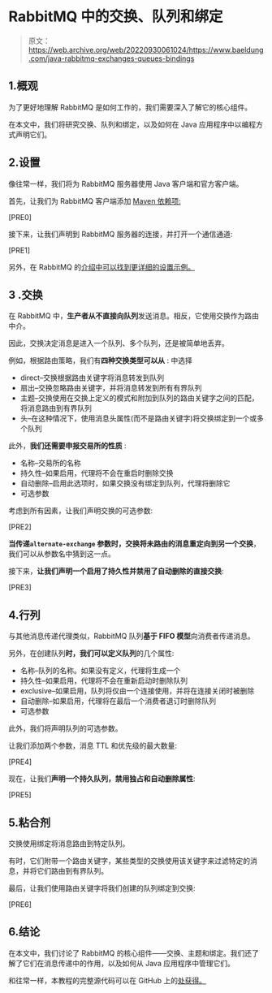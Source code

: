 # RabbitMQ 中的交换、队列和绑定

> 原文：<https://web.archive.org/web/20220930061024/https://www.baeldung.com/java-rabbitmq-exchanges-queues-bindings>

## 1.概观

为了更好地理解 RabbitMQ 是如何工作的，我们需要深入了解它的核心组件。

在本文中，我们将研究交换、队列和绑定，以及如何在 Java 应用程序中以编程方式声明它们。

## 2.设置

像往常一样，我们将为 RabbitMQ 服务器使用 Java 客户端和官方客户端。

首先，让我们为 RabbitMQ 客户端添加 [Maven 依赖项:](https://web.archive.org/web/20220930164138/https://search.maven.org/classic/#search%7Cgav%7C1%7Cg%3A%22com.rabbitmq%22%20AND%20a%3A%22amqp-client%22)

[PRE0]

接下来，让我们声明到 RabbitMQ 服务器的连接，并打开一个通信通道:

[PRE1]

另外，在 RabbitMQ 的[介绍中可以找到更详细的设置示例。](/web/20220930164138/https://www.baeldung.com/rabbitmq)

## 3 .交换

在 RabbitMQ 中，**生产者从不直接向队列**发送消息。相反，它使用交换作为路由中介。

因此，交换决定消息是进入一个队列、多个队列，还是被简单地丢弃。

例如，根据路由策略，我们有**四种交换类型可以从** : 中选择

*   direct–交换根据路由关键字将消息转发到队列
*   扇出–交换忽略路由关键字，并将消息转发到所有有界队列
*   主题–交换使用在交换上定义的模式和附加到队列的路由关键字之间的匹配，将消息路由到有界队列
*   头–在这种情况下，使用消息头属性(而不是路由关键字)将交换绑定到一个或多个队列

此外，**我们还需要申报交易所的性质** :

*   名称–交易所的名称
*   持久性–如果启用，代理将不会在重启时删除交换
*   自动删除–启用此选项时，如果交换没有绑定到队列，代理将删除它
*   可选参数

考虑到所有因素，让我们声明交换的可选参数:

[PRE2]

**当传递`alternate-exchange` 参数时，交换将未路由的消息重定向到另一个交换**，我们可以从参数名中猜到这一点。

接下来，**让我们声明一个启用了持久性并禁用了自动删除的直接交换**:

[PRE3]

## 4.行列

与其他消息传递代理类似，RabbitMQ 队列**基于 FIFO 模型**向消费者传递消息。

另外，在创建队列**时，我们可以定义队列**的几个属性:

*   名称–队列的名称。如果没有定义，代理将生成一个
*   持久性–如果启用，代理将不会在重新启动时删除队列
*   exclusive–如果启用，队列将仅由一个连接使用，并将在连接关闭时被删除
*   自动删除–如果启用，代理将在最后一个消费者退订时删除队列
*   可选参数

此外，我们将声明队列的可选参数。

让我们添加两个参数，消息 TTL 和优先级的最大数量:

[PRE4]

现在，让我们**声明一个持久队列，禁用独占和自动删除属性**:

[PRE5]

## 5.粘合剂

交换使用绑定将消息路由到特定队列。

有时，它们附带一个路由关键字，某些类型的交换使用该关键字来过滤特定的消息，并将它们路由到有界队列。

最后，让我们使用路由关键字将我们创建的队列绑定到交换:

[PRE6]

## 6.结论

在本文中，我们讨论了 RabbitMQ 的核心组件——交换、主题和绑定。我们还了解了它们在消息传递中的作用，以及如何从 Java 应用程序中管理它们。

和往常一样，本教程的完整源代码可以在 GitHub 上的[处获得。](https://web.archive.org/web/20220930164138/https://github.com/eugenp/tutorials/tree/master/rabbitmq)